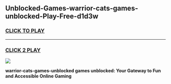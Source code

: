 
## Unblocked-Games-warrior-cats-games-unblocked-Play-Free-d1d3w
<h3>
<a href="https://premium76.site?title=warrior-cats-games-unblocked&ref=20A">CLICK TO PLAY</a></h3>
<hr>

<h3>
<a href="https://premium76.site?title=warrior-cats-games-unblocked&ref=20A">CLICK 2 PLAY</a>
  
</h3>

<a href="https://premium76.site?title=warrior-cats-games-unblocked&ref=20A"><img src="https://clearcache.store/games.png"></a>


**warrior-cats-games-unblocked games unblocked: Your Gateway to Fun and Accessible Online Gaming**
